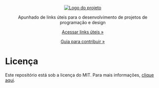 <div align="center">
  <a href="https://github.com/OfficialMarinho/Links-uteis/blob/master/LINKS.md">
    <img alt="Logo do projeto" src="https://raw.githubusercontent.com/OfficialMarinho/Links-uteis/master/logo.png">
  </a>
</div>
<p align="center">Apunhado de links úteis para o desenvolvimento de projetos de programação e design</p>

[<p align="center">Acessar links úteis »</p>](https://github.com/OfficialMarinho/Links-uteis/blob/master/LINKS.md)
[<p align="center">Guia para contribuir »</p>](https://github.com/OfficialMarinho/Links-uteis/blob/master/CONTRIBUTING.md)

# Licença
Este repositório está sob a licença do MIT. Para mais informações, [clique aqui](https://github.com/OfficialMarinho/Links-uteis/blob/master/LICENSE).

